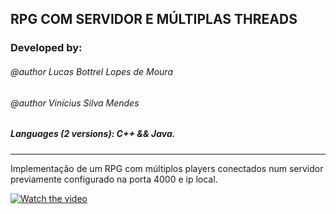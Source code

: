 ## RPG COM SERVIDOR E MÚLTIPLAS THREADS ##

### Developed by:
###### @author Lucas Bottrel Lopes de Moura
###### @author Vinícius Silva Mendes

##### Languages (2 versions): C++ && Java.
---

Implementação de um RPG com múltiplos players conectados num servidor previamente configurado na porta 4000 e ip local.

[![Watch the video](https://img.youtube.com/vi/nTQUwghvy5Q/default.jpg)](https://www.youtube.com/watch?v=eV8tSaqTmbE)
